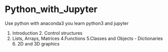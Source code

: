# Python_with_Jupyter
Use python with anaconda3
you learn python3 and jupyter
1. Introduction 2. Control structures
3. Lists, Arrays, Matrices 4.Functions
5.Classes and Objects - Dictionaries 6. 2D and 3D graphics
